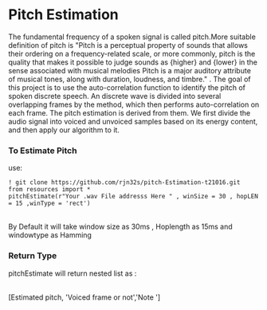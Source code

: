 # Pitch Estimation
The fundamental frequency of a spoken signal is called pitch.More suitable definition of pitch is "Pitch is a perceptual property of sounds that allows their ordering on a frequency-related scale, or more commonly, pitch is the quality that makes it possible to judge sounds as {higher} and {lower} in the sense associated with musical melodies Pitch is a major auditory attribute of musical tones, along with duration, loudness, and timbre." .
The goal of this project is to use the auto-correlation function to identify the pitch of spoken discrete speech. An discrete wave is divided into several overlapping frames by the method, which then performs auto-correlation on each frame. The pitch estimation is derived from them. We first divide the audio signal into voiced and unvoiced samples based on its energy content, and then apply our algorithm to it.

### To Estimate Pitch 
use:
```` 
! git clone https://github.com/rjn32s/pitch-Estimation-t21016.git
from resources import *
pitchEstimate(r"Your .wav File addresss Here " , winSize = 30 , hopLEN = 15 ,winType = 'rect')

````
  
<br />By Default it will take window size as 30ms  , Hoplength as 15ms  and windowtype as Hamming 


### Return Type 
pitchEstimate will return nested list as :

<br />[Estimated pitch, 'Voiced frame or not','Note ']


